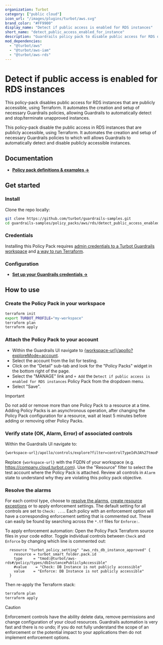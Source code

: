 ```yaml
---
organization: Turbot
category: ["public cloud"]
icon_url: "/images/plugins/turbot/aws.svg"
brand_color: "#FF9900"
display_name: "Detect if public access is enabled for RDS instances"
short_name: "detect_public_access_enabled_for_instance"
description: "Guardrails policy pack to disable public access for RDS db instances."
mod_dependencies:
  - "@turbot/aws"
  - "@turbot/aws-iam"
  - "@turbot/aws-rds"
---
```


# Detect if public access is enabled for RDS instances

This policy-pack disables public access for RDS instances that are publicly accessible, using Terraform. It automates the creation and setup of necessary Guardrails policies, allowing Guardrails to automatically detect and stop/terminate unapproved instances.

This policy-pack disable the public access in RDS instances that are publicly accessible, using Terraform. It automates the creation and setup of necessary Guardrails policies to which will allows Guardrails to automatically detect and disable publicly accessible instances.

## Documentation

- **[Policy pack definitions & examples →](#)**

## Get started

### Install

Clone the repo locally:

```sh
git clone https://github.com/turbot/guardrails-samples.git
cd guardrails-samples/policy_packs/aws/rds/detect_public_access_enabled_for_instance
```

### Credentials

Installing this Policy Pack requires [admin credentials to a Turbot Guardrails workspace](https://turbot.com/guardrails/docs/guides/iam/access-keys) and [a way to run Terraform](https://turbot.com/guardrails/docs/7-minute-labs/terraform).

### Configuration

- **[Set up your Guardrails credentials →](https://turbot.com/guardrails/docs/7-minute-labs/cli#set-up-your-turbot-credentials)**

## How to use

### Create the Policy Pack in your workspace

  ```sh
  terraform init
  export TURBOT_PROFILE="my-workspace"
  terraform plan 
  terraform apply
  ```

### Attach the Policy Pack to your account

- Within the Guardrails UI navigate to [{workspace-url}/apollo?exploreMode=account](#).
- Select the account from the list for testing.
- Click on the "Detail" sub-tab and look for the "Policy Packs" widget in the bottom right of the page.
- Select the "MANAGE" link and `+ Add` the `Detect if public access is enabled for RDS instances` Policy Pack from the dropdown menu.
- Select "Save".

> [!IMPORTANT]
> Do not add or remove more than one Policy Pack to a resource at a time. Adding Policy Packs is an asynchronous operation, after changing the Policy Pack configuration for a resource, wait at least 5 minutes before adding or removing other Policy Packs.

### Verify state (OK, Alarm, Error) of associated controls

Within the Guardrails UI navigate to:

  ```sh
  {workspace-url}/apollo/controls/explore?filter=controlTypeId%3A%27tmod%3A%40turbot%2Faws-rds%23%2Fcontrol%2Ftypes%2FdbInstancePubliclyAccessible%27
  ```

  Replace `{workspace-url}` with the FQDN of your workspace (e.g. <https://company.cloud.turbot.com>). Use the "Resource" filter to select the test account where the Policy Pack is attached. Review all controls in `Alarm` state to understand why they are violating this policy pack objective.

### Resolve the alarms

For each control type, choose to [resolve the alarms](https://turbot.com/guardrails/docs/guides/quick-actions), [create resource exceptions](https://turbot.com/guardrails/docs/getting-started/activity-exceptions#manual-policy-exceptions) or to apply enforcement settings. The default setting for all controls are set to `Check: ...`. Each policy with an enforcement option will have a corresponding enforcement setting that is commented out. These can easily be found by searching across the `*.tf` files for `Enforce:`.

To apply enforcement automation: Open the Policy Pack Terraform source files in your code editor. Toggle individual controls between `Check` and `Enforce` by changing which line is commented out:

  ```hcl
    resource "turbot_policy_setting" "aws_rds_db_instance_approved" {
      resource = turbot_smart_folder.pack.id
      type     = "tmod:@turbot/aws-rds#/policy/types/dbInstancePubliclyAccessible"
      #value    = "Check: DB Instance is not publicly accessible"
      value    = "Enforce: DB Instance is not publicly accessible"
    }
  ```

  Then re-apply the Terraform stack:

```sh
terraform plan 
terraform apply
```

> [!CAUTION]
> Enforcement controls have the ability delete data, remove permissions and change configuration of your cloud resources. Guardrails automation is very fast and there is no undo; if you do not fully understand the scope of an enforcement or the potential impact to your applications then do not implement enforcement options.
